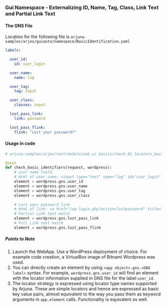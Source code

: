 ### Gui Namespace - Externalizing ID, Name, Tag, Class, Link Text and Partial Link Text

#### The GNS File

Location for the following file is `arjuna-samples/arjex/guiauto/namespace/BasicIdentification.yaml`

```YAML
labels:

  user_id:
    id: user_login

  user_name:
    name: log

  user_tag:
    tag: input

  user_class:
    classes: input

  lost_pass_link:
    link: password

  lost_pass_flink:
    flink: "Lost your password?"
```

#### Usage in code

```python
# arjuna-samples/arjex/test/module/web_ui_basics/check_02_locators_basic.py

@test
def check_basic_identifiers(request, wordpress):
    # user name field.
    # Html of user name: <input type="text" name="log" id="user_login" class="input" value="" size="20">
    element = wordpress.gns.user_id
    element = wordpress.gns.user_name
    element = wordpress.gns.user_tag
    element = wordpress.gns.user_class

    # Lost your password link
    # Html of link: <a href="/wp-login.php?action=lostpassword" title="Password Lost and Found">Lost your password?</a>
    # Partial Link text match
    element = wordpress.gns.lost_pass_link
    # Full Link text match
    element = wordpress.gns.lost_pass_flink
```

##### Points to Note
1. Launch the WebApp. Use a WordPress deployment of choice. For example code creation, a VirtualBox image of Bitnami Wordpress was used.
2. You can directly create an element by using `<app object>.gns.<GNS label>` syntax. For example, `wordpress.gns.user_id` will find an element with the locator information supplied in GNS file for the label `user_id`.
3. The locator strategy is expressed using locator type names supported by Arjuna. These are simple locators and hence are expressed as basic key value pairs, almost equivalent to the way you pass them as keyword arguments in `app.element` calls. Functionality is equivalent as well.
